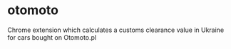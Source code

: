 # otomoto
Chrome extension which calculates a customs clearance value in Ukraine for cars bought on Otomoto.pl
